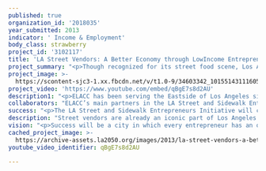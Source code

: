 ```yaml
---
published: true
organization_id: '2018035'
year_submitted: 2013
indicator: ' Income & Employment'
body_class: strawberry
project_id: '3102117'
title: 'LA Street Vendors: A Better Economy through LowIncome Entrepreneurs'
project_summary: "<p>Though recognized for its street food scene, Los Angeles is the only city of the 10 largest cities in the US that does not have formal regulations around street vending. Street vending, as a widespread practice, is simply illegal. Vendors can be fined up to $1,000, be jailed for 6 months, and have their carts—their entire business—confiscated. This is bad for business, bad for customers, and bad for families.</p>\r\n\r\n<p>East LA Community Corporation (ELACC) and Leadership for Urban Renewal Now (LURN) will expand income and employment for low-income Angelenos and small business owners through the Los Angeles Street and Sidewalk Entrepreneurs  Initiative or LA-SSEI.  LA-SSEI will promote partnerships between  businesses and street vendors, start a venture capital fund that will provide working capital that will help support the growth of LA’s approximately 10,000 street vendors.  By 2050, LA will decriminalize street and sidewalk vending integrate them into LA’s social and cultural life, providing Angelenos with affordable, convenient and healthy retail options. A developed pathway to success will allow a vendor to begin as an off-street market entrepreneur and end up as a fixed stall, certified farmers market retailer, or commercial tenant.</p>\r\n\r\n<p>Politically, the support of established businesses is crucial to bring a policy change to the city. In this next year, the Street and Sidewalk Entrepreneurs Initiative will:</p>\r\n \r\n<p>1. Build support for street vendors among brick-and-mortar businesses along major commercial corridors in Los Angeles;</p>\r\n\r\n<p>2. Bring street vendors and local businesses to the same table in order to better support one another through listening and stakeholder sessions such as ELACC’s Policy con Pan Dulce and LURN’s PLUS2 conferences;</p>\r\n\r\n<p>3. Create a venture capital fund for low-income entrepreneurs to allow street vendors to grow and further legitimize their businesses.</p>\r\n \r\n<p>With these pieces in place, we expect to see:</p>\r\n\r\n<p>1. A City-wide policy that supports street vendors, created in partnership with existing brick-and-mortar businesses who would benefit from street vendors  marketing their businesses to pedestrians and passersby;</p>\r\n\r\n<p>2. Closer coordination between businesses and vendors that increase profits for all involved;</p>\r\n\r\n<p>3. A “Venture Capital for the ‘Hood” program that provides street vendors technical assistance and equity that allows them to scale their businesses and grow their bottom line.</p>\r\n \r\n<p>ELACC and LURN believe this is a tremendous opportunity for the City to transform low-income business corridors and lift thousands of people out of poverty and unemployment through profits from vending as a source of household income. An IBISWorld Market Research Report identifies street vending as a national growth industry, with $1 billion in revenue and 8.4% annual growth between 2008 and 2012. Street vending creates employment and income opportunities for immigrant families with little start-up capital and low prospects in the formal sector. For many, street vending is the only way to legitimately take care of their families, break the cycle of poverty, and meet the demand for food in these communities.</p>\r\n \r\n<p>The process for becoming licensed as a street vendor in Los Angeles is close to impossible to complete since there are many agencies to deal with and too many requirements that close opportunities to vendors. The best way to improve income and employment for these families is to give them the tools they need to legitimize their activities in the underground economy and formalize their businesses. And the only way to achieve this legislative change is through a ‘win-win’ partnership between street vendors and established brick-and-mortar businesses.</p>"
project_image: >-
  https://scontent-sjc3-1.xx.fbcdn.net/v/t1.0-9/34603342_10155143111605666_7950774128993107968_n.jpg?_nc_cat=111&oh=75a684becd1bc65b6214dec84d976923&oe=5C547AB4
project_video: 'https://www.youtube.com/embed/qBgE7s8d2AU'
description1: "<p>ELACC has been serving the Eastside of Los Angeles since 1995. On an annual basis, we provide affordable housing, community services, community organizing, and wealth building services to over 2,000 residents. ELACC’s track record includes leveraging over $135 million of investment to the Eastside and housing over 1,000 residents in safe, habitable, and affordable housing throughout East Los Angeles. We mobilize a Community Organizing base of over 1,300 members annually, and have helped over 3,000 families to purchase their first homes, avoid foreclosure, establish savings, and build and sustain wealth.</p>\r\n\r\n<p>ELACC, community residents, and partner organizations have now come together to form the “Los Angeles Street Vending Campaign” to push the Los Angeles City Council to implement a policy that will provide a licensing process for vendors to sell foods without the fear criminalization.  The coalition has already conducted numerous town halls throughout Los Angeles neighborhoods where there is a high concentration of street vendors, in order to begin educating and engaging them on what the City’s first comprehensive vending policy could look like.</p>"
collaborators: "ELACC’s main partners in the LA Street and Sidewalk Entrepreneurs Initiative is Leadership for Urban Renewal (LURN). LURN is dedicated to building community capital through advocacy, innovative community development strategies, and advisory services for change agents. LURN has been a leader in the Los Angeles Street Vendor Campaign and has been an important partner in researching the conditions of street vendors in the City, and designing financial products that meet their needs. Together, ELACC and LURN will work on developing policy and a sustainable system that supports low-income entrepreneurs that contribute to the economy and a better City in the year 2050.\r\n\r\nMore information on LURN at their website: http://www.lurnnetwork.org/"
success: "<p>The LA Street and Sidewalk Entrepreneurs Initiative will continuously evaluate its activities to ensure it is meeting its goals. Success will look like:</p>\r\n\r\n<p>• Direct engagement with over 250 businesses around street vending, including providing material and invitation to attend mixer events. Measured by reviewing ‘street team’ organizer calendars and reports of field action.</p>\r\n\r\n<p>• Building connections between at least 50 vendors and small businesses. Measured by taking participant lists in at least two mixer events (such as Policy con Pan Dulce or Plus2) and conducting brief one-on-one follow-up interviews with at least 10 vendors to assess new connections and improve future events to better foster cooperation.</p>\r\n\r\n<p>• Founding “Venture Capital for the ‘Hood” by going through the necessary process to become an authorized investor and developing a process to vet entrepreneurs in order to identify the best investment opportunities. In contrast to traditional lenders, LA-SSEI will not lend, it will invest. In exchange for capital, the initiative’s managers will negotiate terms with vendors for a minority “equity stake” in their business. A program staff will be assigned as an advisor or “board member,” and help the business grow over time. At an agreed upon point, vendors will have an opportunity to “buy out” the fund’s shares and resume 100% ownership of their business.</p>\r\n\r\n<p>• Securing at least two other investors for the fund to support low-income entrepreneurs.</p>\r\n\r\n<p>• Maintaining high standards for LA-SSEI activities and personnel. Measured by records of weekly check-ins between staff and managers, quarterly assessments of Project progress, and a comprehensive year-end report detailing successes, areas for improvement, and next steps.</p>"
description: "Street vendors are already an iconic part of Los Angeles’ national reputation for culinary excellence and innovation, as well a daily part of city residents’ lives. In low-income communities, almost everyone has a neighbor, a friend, or a family member who at least supplements their family income with street vending.\r\n \r\nAlthough street vending as an occupation has existed for hundreds of years, it is often part of the underground economy, which means that it is a highly insecure line of work. Currently vendors are under constant threat from both the city and petty crime, which vendors cannot stop out of fear of police persecution. In addition, because vending is illegal, the city makes no tax or licensing revenue from it and pays fees for policing and storing confiscated equipment.\r\n \r\nThrough partnerships with small business, vendors gain a powerful ally in exchange for helping to revive and adorn empty LA sidewalks in front of those businesses. The creation of a forum that brings formal and informal businesses together will strengthen both sectors through idea-sharing and collaboration. Vendors will increase the capacity of their businesses and be more effectively able to fill market niches by understanding the existing business landscape.\r\n \r\nIn 2050, legalized vending will have moderate costs in the short-term from creating and enforcing new licensing, but will lead to tremendous long-term economic growth benefits. Entrepreneurs on the street operating will no longer fear legal repercussions and for the first time will be able to sustain and grow their businesses, invest more in equipment, and build meaningful relationships with small businesses. And, for those who wish, a legal system for street vendors will create an entrepreneurial pathway for them to grow into their own brick-and-mortar businesses in the City—businesses with a high likelihood of re-investing locally. Additionally, the whole City will benefit from new income from licensing and tariffs.\r\n\r\nDeveloping of a venture capital fund to support street vendors will allow the City to invest in its low-income entrepreneurs. The fund will provide capital for vendors to buy new products, certified equipment, hire staff, or even pay for permits. Financial support will not be provided as a loan, but as an investment, in exchange for a minority stake in the business and a commitment from the vendor to work with a “board member” or “advisor” to support the growth of the business over time. At an agreed upon point, the vendor will have the opportunity to “buy out” the minority stake sold; money that will be re-invested into the fund to support other entrepreneurs. \r\n \r\nUltimately, support for vending has the potential to organically bring investment streams into the poorest areas and communities of LA. It will allow enterprising individuals to lift themselves up by their own bootstraps, creating their own jobs to provide for their families."
vision: "<p>Success will be a city in which every entrepreneur has an opportunity to grow and excel at their craft.</p>\r\n\r\n<p>Imagine an LA filled with entrepreneurs, looking north to Silicon Valley and south to Mexico for inspiration. Imagine tamale makers with Ipads, their fingers on the community’s pulse, tweeting freely about their gourmet, safe, organic food. Imagine fruit vendors like personal trainers, tracking their clients’ nutrition and making sure they get their ‘5-a-day.’ Imagine coming for the food and staying for the shopping. Imagine safe, walkable streets with a pair of eyes at every major intersection that have the community’s best interests at heart, and the force of the LAPD behind them instead of against them.</p>\r\n\r\n<p>In our 2050, street and sidewalk entrepreneurs meet with business owners to grow their clientele, and share trade secrets on how they can serve entire communities with fresh, homemade, healthy food. They will have access to business coaching and training, working capital for necessary purchases such as equipment, marketing and outreach assistance.  Pockets of incubation along commercial corridors will build a supply network for consumers as mobile as the city of LA, and vacant lots in the projects will fill up with tried-and-tested businesses started in the streets.  In our 2050, street and sidewalk vendors will be seen not as “hawkers” or “peddlers” but as specialty entrepreneurs utilizing patterns of urban movement throughout the day aimed at meeting the affordability needs of Angelenos.  </p>"
cached_project_image: >-
  https://archive-assets.la2050.org/images/2013/la-street-vendors-a-better-economy-through-lowincome-entrepreneurs/scontent-sjc3-1.xx.fbcdn.net/v/t1.0-9/34603342_10155143111605666_7950774128993107968_n.jpg
youtube_video_identifier: qBgE7s8d2AU

---
```

